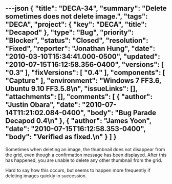 ---json
{
  "title": "DECA-34",
  "summary": "Delete sometimes does not delete image.",
  "tags": "DECA",
  "project": {
    "key": "DECA",
    "title": "Decapod"
  },
  "type": "Bug",
  "priority": "Blocker",
  "status": "Closed",
  "resolution": "Fixed",
  "reporter": "Jonathan Hung",
  "date": "2010-03-10T15:34:41.000-0500",
  "updated": "2010-07-15T16:12:58.356-0400",
  "versions": [
    "0.3"
  ],
  "fixVersions": [
    "0.4"
  ],
  "components": [
    "Capture"
  ],
  "environment": "Windows 7 FF3.6, Ubuntu 9.10 FF3.5.8\n",
  "issueLinks": [],
  "attachments": [],
  "comments": [
    {
      "author": "Justin Obara",
      "date": "2010-07-14T11:21:02.084-0400",
      "body": "Bug Parade Decapod 0.4\n"
    },
    {
      "author": "James Yoon",
      "date": "2010-07-15T16:12:58.353-0400",
      "body": "Verified as fixed.\n"
    }
  ]
}
---
Sometimes when deleting an image, the thumbnail does not disappear from the grid, even though a confirmation message has been displayed. After this has happened, you are unable to delete any other thumbnail from the grid.

Hard to say how this occurs, but seems to happen more frequently if deleting images quickly in succession.

        